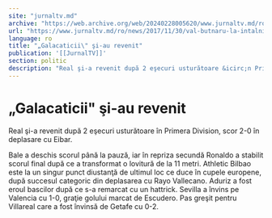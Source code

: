 ```yaml
---
site: "jurnaltv.md"
archive: "https://web.archive.org/web/20240228005620/www.jurnaltv.md/ro/news/2017/11/30/val-butnaru-la-intalnire-cu-cititorii-10312567/"
url: "https://www.jurnaltv.md/ro/news/2017/11/30/val-butnaru-la-intalnire-cu-cititorii-10312567/"
language: ro
title: "„Galacaticii\" şi-au revenit"
publication: '[[JurnalTV]]'
section: politic
description: "Real şi-a revenit după 2 eşecuri usturătoare &icirc;n Primera Division, scor 2-0 &icirc;n deplasare cu Eibar."
---
```


# „Galacaticii" şi-au revenit

Real şi-a revenit după 2 eşecuri usturătoare în Primera Division, scor 2-0 în deplasare cu Eibar.

Bale a deschis scorul până la pauză, iar în repriza secundă Ronaldo a stabilit scorul final după ce a transformat o lovitură de la 11 metri. Athletic Bilbao este la un singur punct diustanţă de ultimul loc ce duce în cupele europene, după succesul categoric din deplasarea cu Rayo Vallecano. Aduriz a fost eroul bascilor după ce s-a remarcat cu un hattrick. Sevilla a învins pe Valencia cu 1-0, graţie golului marcat de Escudero. Pas greşit pentru Villareal care a fost învinsă de Getafe cu 0-2.